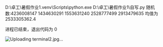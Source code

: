 D:\卓工\暑假作业1\.venv\Scripts\python.exe D:\卓工\暑假作业1\自写.py 
随机数:4236008147 1434630291 1553631240 2528777499 2913479635
均值为2533305362.4


进程已结束，退出代码为 0

![Uploading terminal2.jpg…]()
